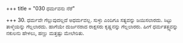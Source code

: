 +++
title = "030 ಧರ್ಮವನು ನೆರೆ"

+++
30. ಧರ್ಮವೇ ಗೆಲ್ಲುವುದಲ್ಲದೆ ಅಧರ್ಮವಲ್ಲ. ಸುಳ್ಳು ಎಂದಿಗೂ ಸತ್ಯವನ್ನು ಜಯಿಸಲಾರದು. ಸಿಟ್ಟು ತಾಳ್ಮೆಯನ್ನು ಗೆಲ್ಲಲಾರದು. ಹಾಗೆಯೇ ದುರ್ಜನರಾದ ರಾಕ್ಷಸರು ಕೃಷ್ಣನನ್ನು ಗೆಲ್ಲಲಾರರು. ಹೀಗೆ ಧರ್ಮತತ್ತ್ವವನ್ನು ನಕುಲನು ಹೇಳಲು, ಹಣ್ಣು ಮತ್ತಷ್ಟು ಮೇಲೇರಿತು.